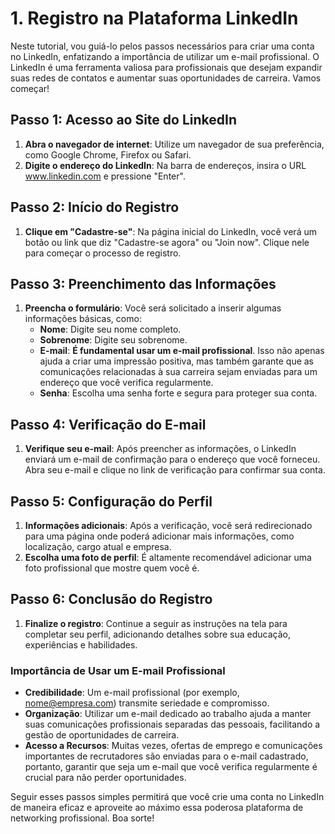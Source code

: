 # 1. Registro na Plataforma LinkedIn

Neste tutorial, vou guiá-lo pelos passos necessários para criar uma conta no LinkedIn, enfatizando a importância de utilizar um e-mail profissional. O LinkedIn é uma ferramenta valiosa para profissionais que desejam expandir suas redes de contatos e aumentar suas oportunidades de carreira. Vamos começar!

## Passo 1: Acesso ao Site do LinkedIn
1. **Abra o navegador de internet**: Utilize um navegador de sua preferência, como Google Chrome, Firefox ou Safari.
2. **Digite o endereço do LinkedIn**: Na barra de endereços, insira o URL www.linkedin.com e pressione "Enter".

## Passo 2: Início do Registro
1. **Clique em "Cadastre-se"**: Na página inicial do LinkedIn, você verá um botão ou link que diz "Cadastre-se agora" ou "Join now". Clique nele para começar o processo de registro.
   
## Passo 3: Preenchimento das Informações
1. **Preencha o formulário**: Você será solicitado a inserir algumas informações básicas, como:
   - **Nome**: Digite seu nome completo.
   - **Sobrenome**: Digite seu sobrenome.
   - **E-mail**: **É fundamental usar um e-mail profissional**. Isso não apenas ajuda a criar uma impressão positiva, mas também garante que as comunicações relacionadas à sua carreira sejam enviadas para um endereço que você verifica regularmente.
   - **Senha**: Escolha uma senha forte e segura para proteger sua conta.

## Passo 4: Verificação do E-mail
1. **Verifique seu e-mail**: Após preencher as informações, o LinkedIn enviará um e-mail de confirmação para o endereço que você forneceu. Abra seu e-mail e clique no link de verificação para confirmar sua conta.

## Passo 5: Configuração do Perfil
1. **Informações adicionais**: Após a verificação, você será redirecionado para uma página onde poderá adicionar mais informações, como localização, cargo atual e empresa. 
2. **Escolha uma foto de perfil**: É altamente recomendável adicionar uma foto profissional que mostre quem você é.

## Passo 6: Conclusão do Registro
1. **Finalize o registro**: Continue a seguir as instruções na tela para completar seu perfil, adicionando detalhes sobre sua educação, experiências e habilidades.

### Importância de Usar um E-mail Profissional
- **Credibilidade**: Um e-mail profissional (por exemplo, nome@empresa.com) transmite seriedade e compromisso.
- **Organização**: Utilizar um e-mail dedicado ao trabalho ajuda a manter suas comunicações profissionais separadas das pessoais, facilitando a gestão de oportunidades de carreira.
- **Acesso a Recursos**: Muitas vezes, ofertas de emprego e comunicações importantes de recrutadores são enviadas para o e-mail cadastrado, portanto, garantir que seja um e-mail que você verifica regularmente é crucial para não perder oportunidades.

Seguir esses passos simples permitirá que você crie uma conta no LinkedIn de maneira eficaz e aproveite ao máximo essa poderosa plataforma de networking profissional. Boa sorte!